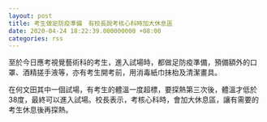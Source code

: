 ```yaml
---
layout: post
title: 考生做足防疫準備　有校長說考核心科時加大休息區
date: 2020-04-24 18:22:39.000000000 +08:00
categories: rss
---
```


至於今日應考視覺藝術科的考生，進入試場時，都做足防疫準備，預備額外的口罩、酒精搓手液等，亦有考生開考前，用消毒紙巾抺枱及清潔畫具。

在何文田其中一個試場，有考生的體溫一度超標，要探熱第三次後，體溫才低於38度，最終可以進入試場。校長表示，考核心科時，會加大休息區，讓有需要的考生休息後再探熱。
